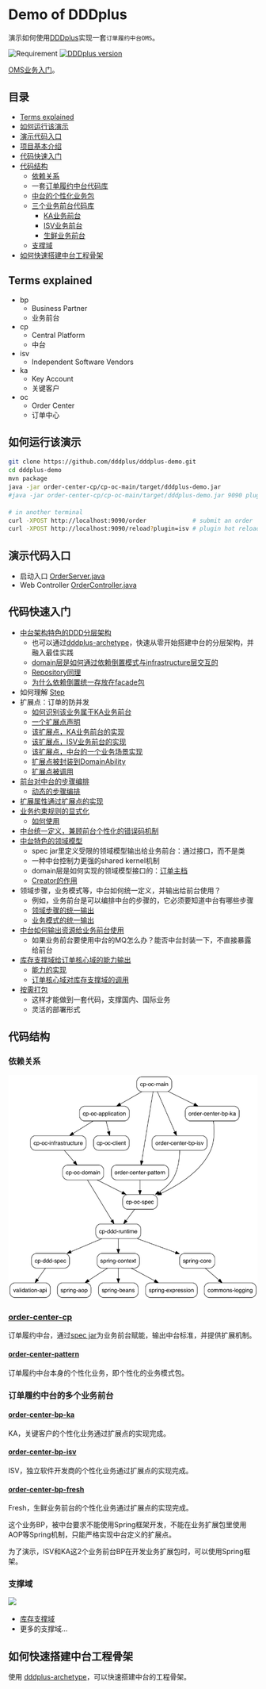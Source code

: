 # Demo of DDDplus

演示如何使用[DDDplus](https://github.com/funkygao/cp-ddd-framework)实现一套`订单履约中台OMS`。

![Requirement](https://img.shields.io/badge/JDK-8+-green.svg)
[![DDDplus version](https://img.shields.io/badge/DDDplus-1.0.2--SNAPSHOT-blue)](https://github.com/funkygao/cp-ddd-framework)

[OMS业务入门](https://github.com/funkygao/oms/blob/master/README.md)。

## 目录

- [Terms explained](#terms-explained)
- [如何运行该演示](#如何运行该演示)
- [演示代码入口](#演示代码入口)
- [项目基本介绍](https://github.com/funkygao/cp-ddd-framework/wiki/The-Demo)
- [代码快速入门](#代码快速入门)
- [代码结构](#代码结构)
   - [依赖关系](#依赖关系)
   - 一套[订单履约中台代码库](#order-center-cp)
   - [中台的个性化业务包](#order-center-pattern)
   - [三个业务前台代码库](#订单履约中台的多个业务前台)
      - [KA业务前台](#order-center-bp-ka)
      - [ISV业务前台](#order-center-bp-isv)
      - [生鲜业务前台](#order-center-bp-fresh)
   - [支撑域](#支撑域)
- [如何快速搭建中台工程骨架](#如何快速搭建中台工程骨架)

## Terms explained

- bp
   - Business Partner
   - 业务前台
- cp
   - Central Platform
   - 中台
- isv
   - Independent Software Vendors
- ka
   - Key Account
   - 关键客户
- oc
   - Order Center
   - 订单中心


## 如何运行该演示

``` bash
git clone https://github.com/dddplus/dddplus-demo.git
cd dddplus-demo
mvn package
java -jar order-center-cp/cp-oc-main/target/dddplus-demo.jar
#java -jar order-center-cp/cp-oc-main/target/dddplus-demo.jar 9090 plugin

# in another terminal
curl -XPOST http://localhost:9090/order             # submit an order
curl -XPOST http://localhost:9090/reload?plugin=isv # plugin hot reloading
```

## 演示代码入口

- 启动入口 [OrderServer.java](order-center-cp/cp-oc-main/src/main/java/org/example/cp/oms/OrderServer.java)
- Web Controller [OrderController.java](order-center-cp/cp-oc-controller/src/main/java/org/example/cp/oms/controller/OrderController.java)

## 代码快速入门

- [中台架构特色的DDD分层架构](order-center-cp)
   - 也可以通过[dddplus-archetype](https://github.com/dddplus/dddplus-archetype)，快速从零开始搭建中台的分层架构，并融入最佳实践
   - [domain层是如何通过依赖倒置模式与infrastructure层交互的](order-center-cp/cp-oc-domain/src/main/java/org/example/cp/oms/domain/facade/mq/IMessageProducer.java)
   - [Repository同理](order-center-cp/cp-oc-domain/src/main/java/org/example/cp/oms/domain/facade/repository/IOrderRepository.java)
   - [为什么依赖倒置统一存放在facade包](order-center-cp/cp-oc-domain/src/main/java/org/example/cp/oms/domain/facade/package-info.java)
- 如何理解 [Step](https://github.com/funkygao/cp-ddd-framework/wiki/Steps)
- 扩展点：订单的防并发
   - [如何识别该业务属于KA业务前台](order-center-bp-ka/src/main/java/org/example/bp/oms/ka/KaPartner.java)
   - [一个扩展点声明](order-center-cp/cp-oc-spec/src/main/java/org/example/cp/oms/spec/ext/ISerializableIsolationExt.java)
   - [该扩展点，KA业务前台的实现](order-center-bp-ka/src/main/java/org/example/bp/oms/ka/extension/SerializableIsolationExt.java)
   - [该扩展点，ISV业务前台的实现](order-center-bp-isv/src/main/java/org/example/bp/oms/isv/extension/SerializableIsolationExt.java)
   - [该扩展点，中台的一个业务场景实现](order-center-pattern/src/main/java/org/example/cp/oms/pattern/extension/coldchain_b2b/SerializableIsolationExt.java)
   - [扩展点被封装到DomainAbility](order-center-cp/cp-oc-domain/src/main/java/org/example/cp/oms/domain/ability/SerializableIsolationAbility.java)
   - [扩展点被调用](order-center-cp/cp-oc-domain/src/main/java/org/example/cp/oms/domain/service/SubmitOrder.java)
- [前台对中台的步骤编排](order-center-bp-ka/src/main/java/org/example/bp/oms/ka/extension/DecideStepsExt.java)
   - [动态的步骤编排](order-center-cp/cp-oc-domain/src/main/java/org/example/cp/oms/domain/step/submitorder/BasicStep.java)
- [扩展属性通过扩展点的实现](order-center-bp-isv/src/main/java/org/example/bp/oms/isv/extension/CustomModelExt.java)
- [业务约束规则的显式化](order-center-cp/cp-oc-domain/src/main/java/org/example/cp/oms/domain/specification/ProductNotEmptySpec.java)
   - [如何使用](order-center-cp/cp-oc-domain/src/main/java/org/example/cp/oms/domain/ability/extension/DefaultAssignOrderNoExt.java)
- [中台统一定义，兼顾前台个性化的错误码机制](order-center-cp/cp-oc-spec/src/main/java/org/example/cp/oms/spec/exception/OrderException.java)
- [中台特色的领域模型](order-center-cp/cp-oc-spec/src/main/java/org/example/cp/oms/spec/model/IOrderMain.java)
   - spec jar里定义受限的领域模型输出给业务前台：通过接口，而不是类
   - 一种中台控制力更强的shared kernel机制
   - domain层是如何实现的领域模型接口的：[订单主档](order-center-cp/cp-oc-domain/src/main/java/org/example/cp/oms/domain/model/OrderMain.java)
   - [Creator的作用](order-center-cp/cp-oc-domain/src/main/java/org/example/cp/oms/domain/model/OrderMain.java#L50)
- 领域步骤，业务模式等，中台如何统一定义，并输出给前台使用？
   - 例如，业务前台是可以编排中台的步骤的，它必须要知道中台有哪些步骤
   - [领域步骤的统一输出](order-center-cp/cp-oc-spec/src/main/java/org/example/cp/oms/spec/Steps.java)
   - [业务模式的统一输出](order-center-cp/cp-oc-spec/src/main/java/org/example/cp/oms/spec/Patterns.java)
- [中台如何输出资源给业务前台使用](order-center-cp/cp-oc-spec/src/main/java/org/example/cp/oms/spec/resource/IStockRpc.java)
   - 如果业务前台要使用中台的MQ怎么办？能否中台封装一下，不直接暴露给前台
- [库存支撑域给订单核心域的能力输出](order-center-domain-stock/order-center-stock-spec/src/main/java/org/example/oms/d/stock/spec/)
   - [能力的实现](order-center-domain-stock/order-center-stock-domain/src/main/java/org/example/oms/d/stock/domain/service/StockService.java)
   - [订单核心域对库存支撑域的调用](order-center-cp/cp-oc-domain/src/main/java/org/example/cp/oms/domain/step/submitorder/StockStep.java)
- [按需打包](order-center-cp/cp-oc-main/pom.xml)
   - 这样才能做到一套代码，支撑国内、国际业务
   - 灵活的部署形式

## 代码结构

### 依赖关系

![](/doc/assets/img/ddd-depgraph.png)

### [order-center-cp](order-center-cp)

订单履约中台，通过[spec jar](order-center-cp/cp-oc-spec)为业务前台赋能，输出中台标准，并提供扩展机制。

#### [order-center-pattern](order-center-pattern)

订单履约中台本身的个性化业务，即个性化的业务模式包。

### 订单履约中台的多个业务前台

#### [order-center-bp-ka](order-center-bp-ka)

KA，关键客户的个性化业务通过扩展点的实现完成。

#### [order-center-bp-isv](order-center-bp-isv)

ISV，独立软件开发商的个性化业务通过扩展点的实现完成。

#### [order-center-bp-fresh](order-center-bp-fresh)

Fresh，生鲜业务前台的个性化业务通过扩展点的实现完成。

这个业务BP，被中台要求不能使用Spring框架开发，不能在业务扩展包里使用AOP等Spring机制，只能严格实现中台定义的扩展点。

为了演示，ISV和KA这2个业务前台BP在开发业务扩展包时，可以使用Spring框架。

### 支撑域

![](http://www.plantuml.com/plantuml/svg/RPBFRh905CNtFWMhRy4pV6byWQwwwDf4cfYeCTNkmJzeDKHGI9lM5ajCQfk8DgcK0jMNcJiCRz7HcKObBCyzltivSCZN6uNhHgLKBLOAjPme4DS1pSBc4eyCiErSJXG52CQmkDyfaQh__setvRfqbZXjqARCInoLsdYYGV-5GfH2FnQ-ynY3Rz_WmugRtynYAyXVmBR50B8UW1mbSaWsHWecNeVUWLaxrjMK5KT1qXrcFY9fpQ6dPbY7zAO2xaDs-WFKxMDpam5HIhWylq3130MZz8T1_W261Wh7TF74OAFOj57m6lSzB2lm-8oYwVvSqj78LZ--A82bWkinXe-G7s9hXJNt21ahNB3k86g2x--xAqjN3Q5UAaginiuShvLuFY1VDl7V-HBDShYmIxWCSQ1pJKETQFBfqDVd0YOhU9Ave2LXg_Ut9gkW6pkHbwf5_dFz0W00)

- [库存支撑域](order-center-domain-stock)
- 更多的支撑域...

## 如何快速搭建中台工程骨架

使用 [dddplus-archetype](https://github.com/dddplus/dddplus-archetype)，可以快速搭建中台的工程骨架。

